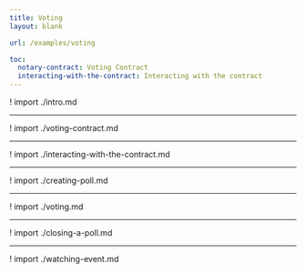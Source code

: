 ```yaml
---
title: Voting
layout: blank

url: /examples/voting

toc:
  notary-contract: Voting Contract
  interacting-with-the-contract: Interacting with the contract
---
```



! import ./intro.md

---

! import ./voting-contract.md

---

! import ./interacting-with-the-contract.md

---

! import ./creating-poll.md

---

! import ./voting.md

---

! import ./closing-a-poll.md

---

! import ./watching-event.md
